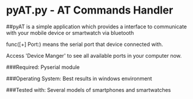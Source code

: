 # pyAT.py - AT Commands Handler
##pyAT is a simple application which provides a interface to communicate with your mobile device or smartwatch via bluetooth

func([+] Port:) means the serial port that device connected with.

Access 'Device Manger' to see all available ports in your computer now.

###Required:
   Pyserial module

###Operating System:
   Best results in windows environment 

###Tested with: Several models of smartphones and smartwatches

